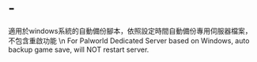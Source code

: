# -
適用於windows系統的自動備份腳本，依照設定時間自動備份專用伺服器檔案，不包含重啟功能 \n
For Palworld Dedicated Server based on Windows, auto backup game save, will NOT restart server.
